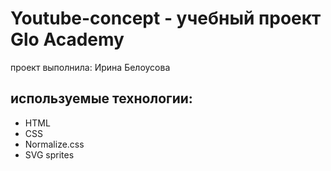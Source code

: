 # Youtube-concept - учебный проект Glo Academy
проект выполнила: Ирина Белоусова

## используемые технологии:
- HTML
- CSS
- Normalize.css
- SVG sprites
